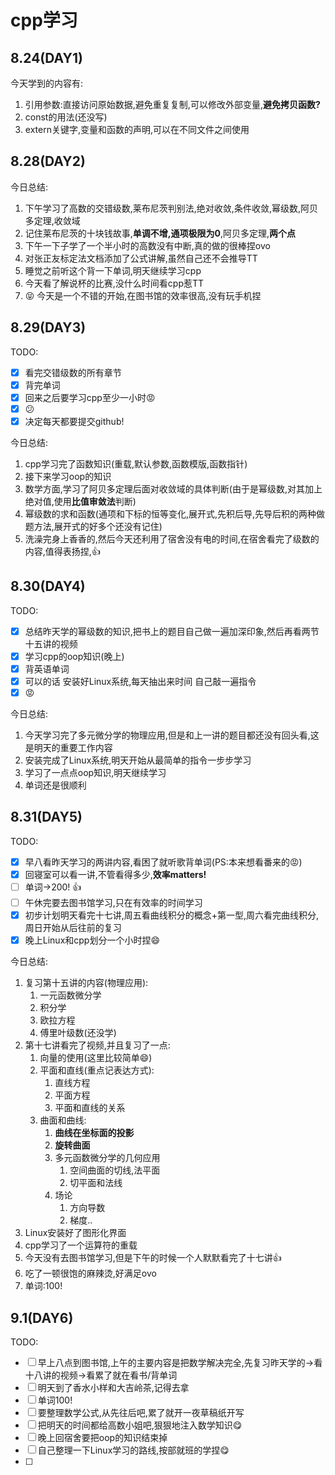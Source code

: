# cpp学习
## 8.24(DAY1)
今天学到的内容有:
1. 引用参数:直接访问原始数据,避免重复复制,可以修改外部变量,**避免拷贝函数?**
2. const的用法(还没写)
3. extern关键字,变量和函数的声明,可以在不同文件之间使用

## 8.28(DAY2)
今日总结:
1. 下午学习了高数的交错级数,莱布尼茨判别法,绝对收敛,条件收敛,幂级数,阿贝多定理,收敛域
2. 记住莱布尼茨的十块钱故事,**单调不增,通项极限为0**,阿贝多定理,**两个点**
3. 下午一下子学了一个半小时的高数没有中断,真的做的很棒捏ovo
4. 对张正友标定法文档添加了公式讲解,虽然自己还不会推导TT
5. 睡觉之前听这个背一下单词,明天继续学习cpp
6. 今天看了解说杯的比赛,没什么时间看cpp惹TT
7. :stuck_out_tongue_closed_eyes: 今天是一个不错的开始,在图书馆的效率很高,没有玩手机捏


## 8.29(DAY3)
TODO:  
- [x] 看完交错级数的所有章节
- [x] 背完单词
- [x] 回来之后要学习cpp至少一小时:rage:
- [x] :confused:
- [x] 决定每天都要提交github!

今日总结:  
1. cpp学习完了函数知识(重载,默认参数,函数模版,函数指针)
2. 接下来学习oop的知识
3. 数学方面,学习了阿贝多定理后面对收敛域的具体判断(由于是幂级数,对其加上绝对值,使用**比值审敛法**判断)
4. 幂级数的求和函数(通项和下标的恒等变化,展开式,先积后导,先导后积的两种做题方法,展开式的好多个还没有记住)
5. 洗澡完身上香香的,然后今天还利用了宿舍没有电的时间,在宿舍看完了级数的内容,值得表扬捏,:+1:


## 8.30(DAY4)
TODO:
- [x] 总结昨天学的幂级数的知识,把书上的题目自己做一遍加深印象,然后再看两节十五讲的视频
- [x] 学习cpp的oop知识(晚上)
- [x] 背英语单词
- [x] 可以的话 安装好Linux系统,每天抽出来时间 自己敲一遍指令
- [x] :rage:

今日总结:  
1. 今天学习完了多元微分学的物理应用,但是和上一讲的题目都还没有回头看,这是明天的重要工作内容
2. 安装完成了Linux系统,明天开始从最简单的指令一步步学习
3. 学习了一点点oop知识,明天继续学习
4. 单词还是很顺利

## 8.31(DAY5)
TODO:
- [x] 早八看昨天学习的两讲内容,看困了就听歌背单词(PS:本来想看番来的:rage:)
- [x] 回寝室可以看一讲,不管看得多少,**效率matters!**
- [ ] 单词->200! :+1:
- [ ] 午休完要去图书馆学习,只在有效率的时间学习
- [x] 初步计划明天看完十七讲,周五看曲线积分的概念+第一型,周六看完曲线积分,周日开始从后往前的复习
- [x] 晚上Linux和cpp划分一个小时捏:smile: 

今日总结:
1. 复习第十五讲的内容(物理应用):
   1. 一元函数微分学
   2. 积分学
   3. 欧拉方程
   4. 傅里叶级数(还没学)
2. 第十七讲看完了视频,并且复习了一点:
   1. 向量的使用(这里比较简单:smile:)
   2. 平面和直线(重点记表达方式):
      1. 直线方程
      2. 平面方程
      3. 平面和直线的关系
   3. 曲面和曲线:
      1. **曲线在坐标面的投影**
      2. **旋转曲面**
      3. 多元函数微分学的几何应用
         1. 空间曲面的切线,法平面
         2. 切平面和法线
      4. 场论
         1. 方向导数
         2. 梯度..
3. Linux安装好了图形化界面
4. cpp学习了一个运算符的重载
5. 今天没有去图书馆学习,但是下午的时候一个人默默看完了十七讲:+1:
6. 吃了一顿很饱的麻辣烫,好满足ovo
7. 单词:100!


## 9.1(DAY6)
TODO:
- [ ] 早上八点到图书馆,上午的主要内容是把数学解决完全,先复习昨天学的->看十八讲的视频->看累了就在看书/背单词
- [ ] 明天到了香水小样和大吉岭茶,记得去拿
- [ ] 单词100!
- [ ] 要整理数学公式,从先往后吧,累了就开一夜草稿纸开写
- [ ] 把明天的时间都给高数小姐吧,狠狠地注入数学知识:yum:
- [ ] 晚上回宿舍要把oop的知识结束掉
- [ ] 自己整理一下Linux学习的路线,按部就班的学捏:yum:
- [ ] 
